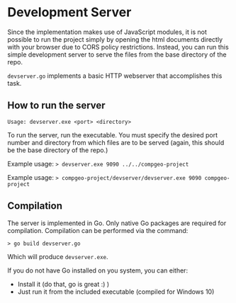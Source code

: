 # Development Server

Since the implementation makes use of JavaScript modules, it is not possible to run the project simply
by opening the html documents directly with your browser due to CORS policy restrictions. Instead,
you can run this simple development server to serve the files from the base directory of the repo.

`devserver.go` implements a basic HTTP webserver that accomplishes this task.

## How to run the server

`Usage: devserver.exe <port> <directory>`

To run the server, run the executable. You must specify the desired port number and directory from which
files are to be served (again, this should be the base directory of the repo.)

Example usage: `> devserver.exe 9090 ../../compgeo-project`

Example usage: `> compgeo-project/devserver/devserver.exe 9090 compgeo-project`

## Compilation

The server is implemented in Go. Only native Go packages are required for compilation. Compilation can
be performed via the command:

`> go build devserver.go`

Which will produce `devserver.exe`. 

If you do not have Go installed on you system, you can either:
 - Install it (do that, go is great :) )
 - Just run it from the included executable (compiled for Windows 10)
